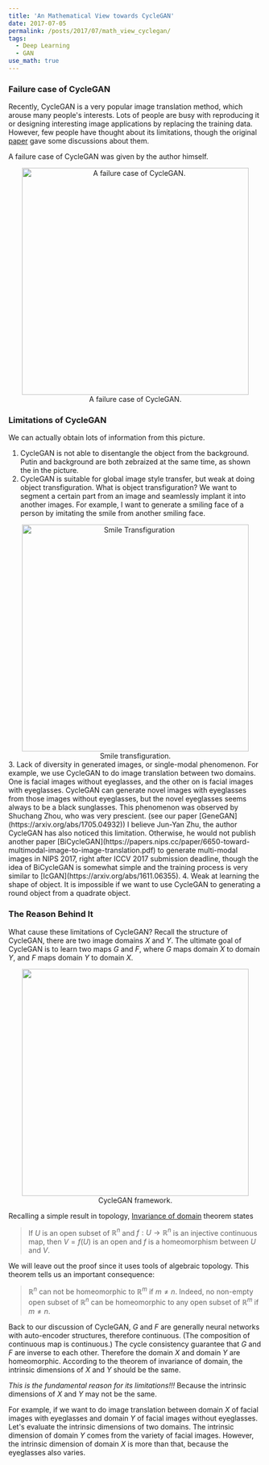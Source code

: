 ```yaml
---
title: 'An Mathematical View towards CycleGAN'
date: 2017-07-05
permalink: /posts/2017/07/math_view_cyclegan/
tags:
  - Deep Learning
  - GAN
use_math: true
---
```


### Failure case of CycleGAN

Recently, CycleGAN is a very popular image translation method, which arouse many people's interests. Lots of people are busy with reproducing it or designing interesting image applications by replacing the training data. However, few people have thought about its limitations, though the original [paper](https://arxiv.org/pdf/1703.10593.pdf) gave some discussions about them.

A failure case of CycleGAN was given by the author himself.
<div align="center">
<img src="https://junyanz.github.io/CycleGAN/images/failure_putin.jpg" width="450" alt='A failure case of CycleGAN.'>
</div> 
<div align="center">
A failure case of CycleGAN.
</div>

### Limitations of CycleGAN

We can actually obtain lots of information from this picture. 

1. CycleGAN is not able to disentangle the object from the background. Putin and background are both zebraized at the same time, as shown the in the picture. 
2. CycleGAN is suitable for global image style transfer, but weak at doing object transfiguration. 
What is object transfiguration? We want to segment a certain part from an image and seamlessly implant it into another images. 
For example, I want to generate a smiling face of a person by imitating the smile from another smiling face.
<div align="center">
<img src="https://raw.githubusercontent.com/Prinsphield/GeneGAN/master/images/cross.jpg" width="450" alt='Smile Transfiguration'>
</div> 
<div align="center">
Smile transfiguration.
</div>
3. Lack of diversity in generated images, or single-modal phenomenon. For example, we use CycleGAN to do image translation between two domains. One is facial images without eyeglasses, and the other on is facial images with eyeglasses. CycleGAN can generate novel images with eyeglasses from those images without eyeglasses, but the novel eyeglasses seems always to be a black sunglasses. This phenomenon was observed by Shuchang Zhou, who was very prescient. (see our paper [GeneGAN](https://arxiv.org/abs/1705.04932)) I believe Jun-Yan Zhu, the author CycleGAN has also noticed this limitation. Otherwise, he would not publish another paper [BiCycleGAN](https://papers.nips.cc/paper/6650-toward-multimodal-image-to-image-translation.pdf) to generate multi-modal images in NIPS 2017, right after ICCV 2017 submission deadline, though the idea of BiCycleGAN is somewhat simple and the training process is very similar to [IcGAN](https://arxiv.org/abs/1611.06355).
4. Weak at learning the shape of object. It is impossible if we want to use CycleGAN to generating a round object from a quadrate object. 


### The Reason Behind It

What cause these limitations of CycleGAN? Recall the structure of CycleGAN, there are two image domains $X$ and $Y$. 
The ultimate goal of CycleGAN is to learn two maps $G$ and $F$, where $G$ maps domain $X$ to domain $Y$, and $F$ maps
domain $Y$ to domain $X$. 

<div align="center">
<img src="/extra/cyclegan/cyclegan_framework.jpg" width="450">
</div> 
<div align="center">
CycleGAN framework.
</div>

Recalling a simple result in topology, [Invariance of domain](https://en.wikipedia.org/wiki/Invariance_of_domain) theorem  states

> If $U$ is an open subset of $\mathbb{R}^n$ and $f:U\to \mathbb{R}^n$ is an injective continuous map, then $V = f(U)$ is an open 
> and $f$ is a homeomorphism between $U$ and $V$.

We will leave out the proof since it uses tools of algebraic topology.
This theorem tells us an important consequence: 

> $\mathbb{R}^n$ can not be homeomorphic to $\mathbb{R}^m$ if $m\neq n$. 
> Indeed, no non-empty open subset of $\mathbb{R}^n$ can be homeomorphic to any open subset of $\mathbb{R}^m$ if $m\neq n$.

Back to our discussion of CycleGAN, $G$ and $F$ are generally neural networks with auto-encoder structures, therefore continuous. 
(The composition of continuous map is continuous.)
The cycle consistency guarantee that $G$ and $F$ are inverse to each other. 
Therefore the domain $X$ and domain $Y$ are homeomorphic.
According to the theorem of invariance of domain, the intrinsic dimensions of $X$ and $Y$ should be the same.

*This is the fundamental reason for its limitations!!!* 
Because the intrinsic dimensions of $X$ and $Y$ may not be the same.

For example, if we want to do image translation between domain $X$ of facial images with eyeglasses and domain $Y$ of facial images without eyeglasses. Let's evaluate the intrinsic dimensions of two domains. The intrinsic dimension of domain $Y$ comes from the variety of facial images.
However, the intrinsic dimension of domain $X$ is more than that, because the eyeglasses also varies. 



